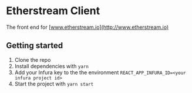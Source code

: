 # Etherstream Client
The front end for [www.etherstream.io](http://www.etherstream.io)

## Getting started
1. Clone the repo
1. Install dependencies with `yarn`
1. Add your Infura key to the the environment `REACT_APP_INFURA_ID=<your infura project id>`
1. Start the project with `yarn start`
